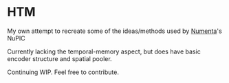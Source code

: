 # HTM
My own attempt to recreate some of the ideas/methods used by [Numenta](https://www.numenta.com/)'s NuPIC


Currently lacking the temporal-memory aspect, but does have basic encoder structure and spatial pooler.

Continuing WIP. Feel free to contribute.
